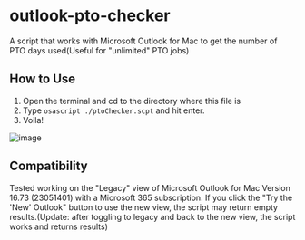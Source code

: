# outlook-pto-checker
A script that works with Microsoft Outlook for Mac to get the number of PTO days used(Useful for "unlimited" PTO jobs)

## How to Use

1. Open the terminal and cd to the directory where this file is
2. Type `osascript ./ptoChecker.scpt` and hit enter.
3. Voila!

![image](https://github.com/veryscarycary/outlook-pto-checker/assets/16945851/954e6983-3d38-4be3-aff0-cdc618957b46)

## Compatibility

Tested working on the "Legacy" view of Microsoft Outlook for Mac Version 16.73 (23051401) with a Microsoft 365 subscription. If you click the "Try the 'New' Outlook" button to use the new view, the script may return empty results.(Update: after toggling to legacy and back to the new view, the script works and returns results)
